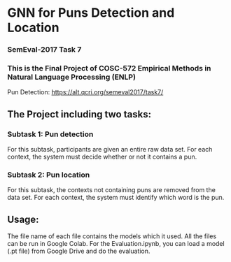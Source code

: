 # GNN for Puns Detection and Location
### SemEval-2017 Task 7
### This is the Final Project of COSC-572 Empirical Methods in Natural Language Processing (ENLP)
Pun Detection: https://alt.qcri.org/semeval2017/task7/
## The Project including two tasks:
### Subtask 1: Pun detection
For this subtask, participants are given an entire raw data set. For each context, the system must decide whether or not it contains a pun.
### Subtask 2: Pun location
For this subtask, the contexts not containing puns are removed from the data set. For each context, the system must identify which word is the pun.
## Usage:
The file name of each file contains the models which it used.
All the files can be run in Google Colab.
For the Evaluation.ipynb, you can load a model (.pt file) from Google Drive and do the evaluation.
